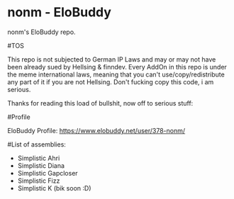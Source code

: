 nonm - EloBuddy
===========

nonm's EloBuddy repo. 

#TOS

This repo is not subjected to German IP Laws and may or may not have been already sued by Hellsing & finndev. Every AddOn in this repo is under the meme international laws, meaning that you can't use/copy/redistribute any part of it if you are not Hellsing.
Don't fucking copy this code, i am serious. 

Thanks for reading this load of bullshit, now off to serious stuff:

#Profile

EloBuddy Profile: https://www.elobuddy.net/user/378-nonm/


#List of assemblies:

- Simplistic Ahri
- Simplistic Diana
- Simplistic Gapcloser
- Simplistic Fizz
- Simplistic K (bik soon :D)


